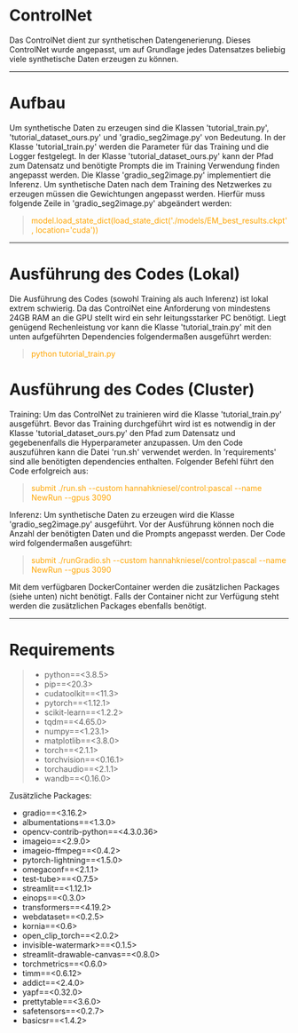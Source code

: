 # ControlNet

Das ControlNet dient zur synthetischen Datengenerierung. Dieses ControlNet wurde angepasst, um auf Grundlage jedes
Datensatzes beliebig viele synthetische Daten erzeugen zu können.

------------------------------------------

# Aufbau

Um synthetische Daten zu erzeugen sind die Klassen 'tutorial_train.py', 'tutorial_dataset_ours.py' und 'gradio_seg2image.py'
von Bedeutung. In der Klasse 'tutorial_train.py' werden die Parameter für das Training und die Logger festgelegt. In der Klasse
'tutorial_dataset_ours.py' kann der Pfad zum Datensatz und benötigte Prompts die im Training Verwendung finden angepasst werden.
Die Klasse 'gradio_seg2image.py' implementiert die Inferenz. Um synthetische Daten nach dem Training des Netzwerkes zu erzeugen
müssen die Gewichtungen angepasst werden. Hierfür muss folgende Zeile in 'gradio_seg2image.py' abgeändert werden:

> <span style="color:orange"> model.load_state_dict(load_state_dict('./models/EM_best_results.ckpt', location='cuda')) </span>

------------------------------------------

# Ausführung des Codes (Lokal)

Die Ausführung des Codes (sowohl Training als auch Inferenz) ist lokal extrem schwierig. Da das ControlNet eine Anforderung von 
mindestens 24GB RAM an die GPU stellt wird ein sehr leitungsstarker PC benötigt. Liegt genügend Rechenleistung vor kann die Klasse
'tutorial_train.py' mit den unten aufgeführten Dependencies folgendermaßen ausgeführt werden:
> <span style="color:orange"> python tutorial_train.py </span>

# Ausführung des Codes (Cluster)

Training:
Um das ControlNet zu trainieren wird die Klasse 'tutorial_train.py' ausgeführt.
Bevor das Training durchgeführt wird ist es notwendig in der Klasse 'tutorial_dataset_ours.py' den
Pfad zum Datensatz und gegebenenfalls die Hyperparameter anzupassen. Um den Code
auszuführen kann die Datei 'run.sh' verwendet werden. In 'requirements' sind alle
benötigten dependencies enthalten. Folgender Befehl führt den Code erfolgreich aus:

> <span style="color:orange"> submit ./run.sh --custom hannahkniesel/control:pascal --name NewRun --gpus 3090 </span>

Inferenz:
Um synthetische Daten zu erzeugen wird die Klasse 'gradio_seg2image.py' ausgeführt.
Vor der Ausführung können noch die Anzahl der benötigten Daten und die Prompts angepasst werden.
Der Code wird folgendermaßen ausgeführt:

> <span style="color:orange"> submit ./runGradio.sh --custom hannahkniesel/control:pascal --name NewRun --gpus 3090 </span>

Mit dem verfügbaren DockerContainer werden die zusätzlichen Packages (siehe unten) nicht benötigt. Falls der Container
nicht zur Verfügung steht werden die zusätzlichen Packages ebenfalls benötigt.

------------------------------------------


# Requirements

>- python==<3.8.5>
>- pip==<20.3>
>- cudatoolkit==<11.3>
>- pytorch==<1.12.1>
>- scikit-learn==<1.2.2>
>- tqdm==<4.65.0>
>- numpy==<1.23.1>
>- matplotlib==<3.8.0>
>- torch==<2.1.1>
>- torchvision==<0.16.1>
>- torchaudio==<2.1.1>
>- wandb==<0.16.0>

Zusätzliche Packages:

- gradio==<3.16.2>
- albumentations==<1.3.0>
- opencv-contrib-python==<4.3.0.36>
- imageio==<2.9.0>
- imageio-ffmpeg==<0.4.2>
- pytorch-lightning==<1.5.0>
- omegaconf==<2.1.1>
- test-tube>==<0.7.5>
- streamlit==<1.12.1>
- einops==<0.3.0>
- transformers==<4.19.2>
- webdataset==<0.2.5>
- kornia==<0.6>
- open_clip_torch==<2.0.2>
- invisible-watermark>==<0.1.5>
- streamlit-drawable-canvas==<0.8.0>
- torchmetrics==<0.6.0>
- timm==<0.6.12>
- addict==<2.4.0>
- yapf==<0.32.0>
- prettytable==<3.6.0>
- safetensors==<0.2.7>
- basicsr==<1.4.2>